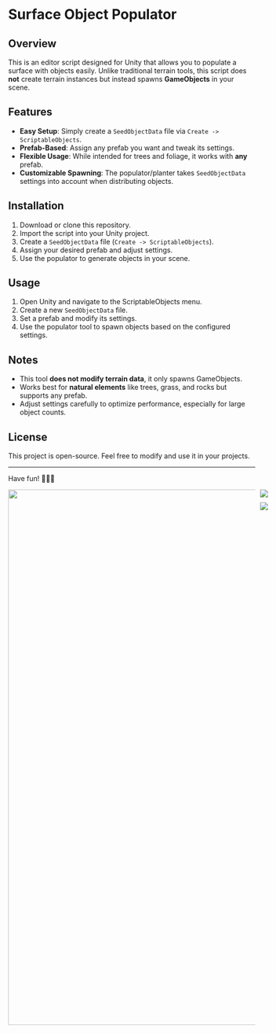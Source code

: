 # Surface Object Populator

## Overview

This is an editor script designed for Unity that allows you to populate a surface with objects easily. Unlike traditional terrain tools, this script does **not** create terrain instances but instead spawns **GameObjects** in your scene.

## Features

- **Easy Setup**: Simply create a `SeedObjectData` file via `Create -> ScriptableObjects`.
- **Prefab-Based**: Assign any prefab you want and tweak its settings.
- **Flexible Usage**: While intended for trees and foliage, it works with **any** prefab.
- **Customizable Spawning**: The populator/planter takes `SeedObjectData` settings into account when distributing objects.

## Installation

1. Download or clone this repository.
2. Import the script into your Unity project.
3. Create a `SeedObjectData` file (`Create -> ScriptableObjects`).
4. Assign your desired prefab and adjust settings.
5. Use the populator to generate objects in your scene.

## Usage

1. Open Unity and navigate to the ScriptableObjects menu.
2. Create a new `SeedObjectData` file.
3. Set a prefab and modify its settings.
4. Use the populator tool to spawn objects based on the configured settings.

## Notes

- This tool **does not modify terrain data**, it only spawns GameObjects.
- Works best for **natural elements** like trees, grass, and rocks but supports any prefab.
- Adjust settings carefully to optimize performance, especially for large object counts.

## License

This project is open-source. Feel free to modify and use it in your projects.

---

Have fun! 🌲🌿🏡


<div style="display: flex; align-items: flex-start;">
  <img src="https://github.com/MarkDuisters/SeedPlanter/blob/main/images/place%20planter.gif" width="512" height="1090" style="margin-right: 10px;">
  <div>
    <img src="https://github.com/MarkDuisters/SeedPlanter/blob/main/images/create%20seed.gif" style="margin-bottom: 10px;">
    <img src="https://github.com/MarkDuisters/SeedPlanter/blob/main/images/plant%20trees.gif">
  </div>
</div>
